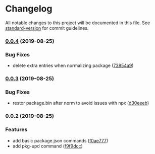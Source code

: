 # Changelog

All notable changes to this project will be documented in this file. See [standard-version](https://github.com/conventional-changelog/standard-version) for commit guidelines.

### [0.0.4](https://github.com/stasson/maintainr/compare/v0.0.3...v0.0.4) (2019-08-25)


### Bug Fixes

* delete extra entries when normalizing package ([73854a9](https://github.com/stasson/maintainr/commit/73854a9))

### [0.0.3](https://github.com/stasson/maintainr/compare/v0.0.2...v0.0.3) (2019-08-25)


### Bug Fixes

* restor package.bin after norm to avoid issues with npx ([d30eeeb](https://github.com/stasson/maintainr/commit/d30eeeb))

### 0.0.2 (2019-08-25)


### Features

* add basic package.json commands ([f0ae777](https://github.com/stasson/maintainr/commit/f0ae777))
* add pkg-upd command ([f9f9dcc](https://github.com/stasson/maintainr/commit/f9f9dcc))
